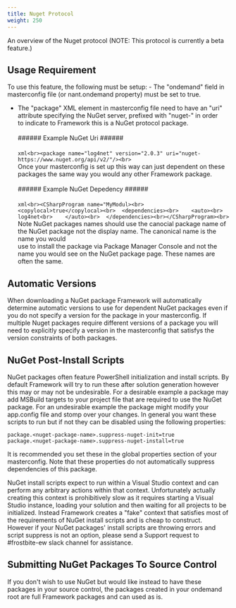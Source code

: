 ```yaml
---
title: Nuget Protocol
weight: 250
---
```


An overview of the Nuget protocol (NOTE: This protocol is currently a beta feature.)

<a name="nuget_protocol_usage_requirement"></a>
## Usage Requirement ##

To use this feature, the following must be setup: - The &quot;ondemand&quot; field in masterconfig file (or nant.ondemand property) must be set to true.
 - The &quot;package&quot; XML element in masterconfig file need to have an &quot;uri&quot; attribute specifying the NuGet server, prefixed with &quot;nuget-&quot; in order<br>to indicate to Framework this is a NuGet protocol package.<br><br>###### Example NuGet Uri ######<br><br>```xml<br><package name="log4net" version="2.0.3" uri="nuget-https://www.nuget.org/api/v2/"/><br>```<br>Once your masterconfig is set up this way can just dependent on these packages the same way you would any other Framework package.<br><br>###### Example NuGet Depedency ######<br><br>```xml<br><CSharpProgram name="MyModul><br>  <copylocal>true</copylocal><br>  <dependencies><br>    <auto><br>     log4net<br>    </auto><br>  </dependencies><br></CSharpProgram><br>```<br>Note NuGet packages names should use the canocial package name of the NuGet package not the display name. The canonical name is the name you would<br>use to install the package via Package Manager Console and not the name you would see on the NuGet package page. These names are often the same.



<a name="nuget_protocol_automatic_versions"></a>
## Automatic Versions ##

When downloading a NuGet package Framework will automatically determine automatic versions to use for dependent NuGet packages even if you
do not specify a version for the package in your masterconfig. If multiple Nuget packages require different versions of a package you will
need to explicitly specify a version in the masterconfig that satisfys the version constraints of both packages.

<a name="nuget_protocol_post_install_scripts"></a>
## NuGet Post-Install Scripts ##

NuGet packages often feature PowerShell initialization and install scripts. By default Framework will try to run these after solution
generation however this may or may not be undesirable. For a desirable example a package may add MSBuild targets to your project file
that are required to use the NuGet package. For an undesirable example the package might modify your app.config file and stomp over
your changes. In general you want these scripts to run but if not they can be disabled using the following properties:
```
package.<nuget-package-name>.suppress-nuget-init=true
package.<nuget-package-name>.suppress-nuget-install=true
```
It is recommended you set these in the global properties section of your masterconfig. Note that these properties do not automatically
suppress dependencies of this package.

NuGet install scripts expect to run within a Visual Studio context and can perform any arbitrary actions within that context. Unfortunately
actually creating this context is prohibitively slow as it requires starting a Visual Studio instance, loading your solution and then
waiting for all projects to be initialized. Instead Framework creates a &quot;fake&quot; context that satisfies most of the requirements of NuGet install
scripts and is cheap to construct. However if your NuGet packages&#39; install scripts are throwing errors and script suppress is not an option,
please send a Support request to #frostbite-ew slack channel for assistance.

<a name="nuget_protocol_submitting_packages"></a>
## Submitting NuGet Packages To Source Control ##

If you don&#39;t wish to use NuGet but would like instead to have these packages in your source control, the packages created in your
ondemand root are full Framework packages and can used as is.

